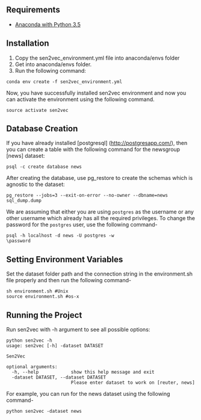 ## Requirements
* [Anaconda with Python 3.5](https://www.continuum.io/downloads)

## Installation
1. Copy the sen2vec_environment.yml file into anaconda/envs folder
2. Get into anaconda/envs folder.
3. Run the following command:

```
conda env create -f sen2vec_environment.yml
```

Now, you have successfully installed sen2vec environment and now you can activate the environment using the following command. 

```
source activate sen2vec
```

## Database Creation 
If you have already installed [postgresql] (http://postgresapp.com/), then 
you can create a table with the following command for the newsgroup [news] dataset: 

```
psql -c create database news
```

After creating the database, use pg_restore to create the schemas which is agnostic to 
the dataset: 

```
pg_restore --jobs=3 --exit-on-error --no-owner --dbname=news sql_dump.dump
```

We are assuming that either you are using `postgres` as the username or any other username
which already has all the required privileges. To change the password for the `postgres` user,
use the following command-

```
psql -h localhost -d news -U postgres -w
\password
```

## Setting Environment Variables

Set the dataset folder path and the connection string in the environment.sh file properly and 
then run the following command-

```
sh environment.sh #Unix
source environment.sh #os-x
```

## Running the Project 
Run sen2vec with -h argument to see all possible options:

```
python sen2vec -h
usage: sen2vec [-h] -dataset DATASET

Sen2Vec

optional arguments:
  -h, --help            show this help message and exit
  -dataset DATASET, --dataset DATASET
                        Please enter dataset to work on [reuter, news]
```

For example, you can run for the news dataset using the following command-

```
python sen2vec -dataset news
```

